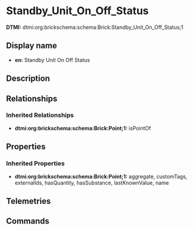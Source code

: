 # Standby_Unit_On_Off_Status
**DTMI:** dtmi:org:brickschema:schema:Brick:Standby_Unit_On_Off_Status;1
## Display name
- **en:** Standby Unit On Off Status
## Description
## Relationships
### Inherited Relationships
* **dtmi:org:brickschema:schema:Brick:Point;1:** isPointOf
## Properties
### Inherited Properties
* **dtmi:org:brickschema:schema:Brick:Point;1:** aggregate, customTags, externalIds, hasQuantity, hasSubstance, lastKnownValue, name
## Telemetries
## Commands
